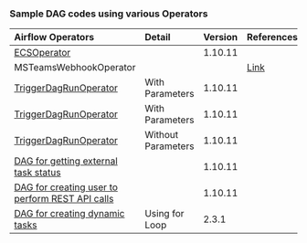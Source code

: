 ### Sample DAG codes using various Operators

|Airflow Operators                                                                                         |Detail            |Version|References|
|:---------------------------------------------------------------------------------------------------------|:-----------------|:------|----------|
|[ECSOperator](https://github.com/ashish-kamboj/mlops/blob/main/apache-airflow/example-dags/ECSOperator.py)|                  |1.10.11|          |
|MSTeamsWebhookOperator|         |         |[Link](https://code.mendhak.com/Airflow-MS-Teams-Operator/)|
|[TriggerDagRunOperator](https://github.com/ashish-kamboj/mlops/blob/main/apache-airflow/example-dags/TriggerDagRunOperator_with_parameters.py)|With Parameters|1.10.11 |       |
|[TriggerDagRunOperator](https://github.com/ashish-kamboj/mlops/blob/main/apache-airflow/example-dags/TriggerDagRunOperator_with_parameters_v1.10.py)|With Parameters|1.10.11 |      |
|[TriggerDagRunOperator](https://github.com/ashish-kamboj/mlops/blob/main/apache-airflow/example-dags/TriggerDagRunOperator_without_parameters.py)|Without Parameters|1.10.11 |      |
|[DAG for getting external task status](https://github.com/ashish-kamboj/mlops/blob/main/apache-airflow/example-dags/check_extenal_task_status.py)|                  |1.10.11 |       |
|[DAG for creating user to perform REST API calls](https://github.com/ashish-kamboj/mlops/blob/main/apache-airflow/example-dags/create_user_for_rest_api_calls.py)| |1.10.11 |      |
|[DAG for creating dynamic tasks](https://github.com/ashish-kamboj/mlops/blob/main/apache-airflow/example-dags/create_dynamic%20tasks.py)|Using for Loop|2.3.1|  |
